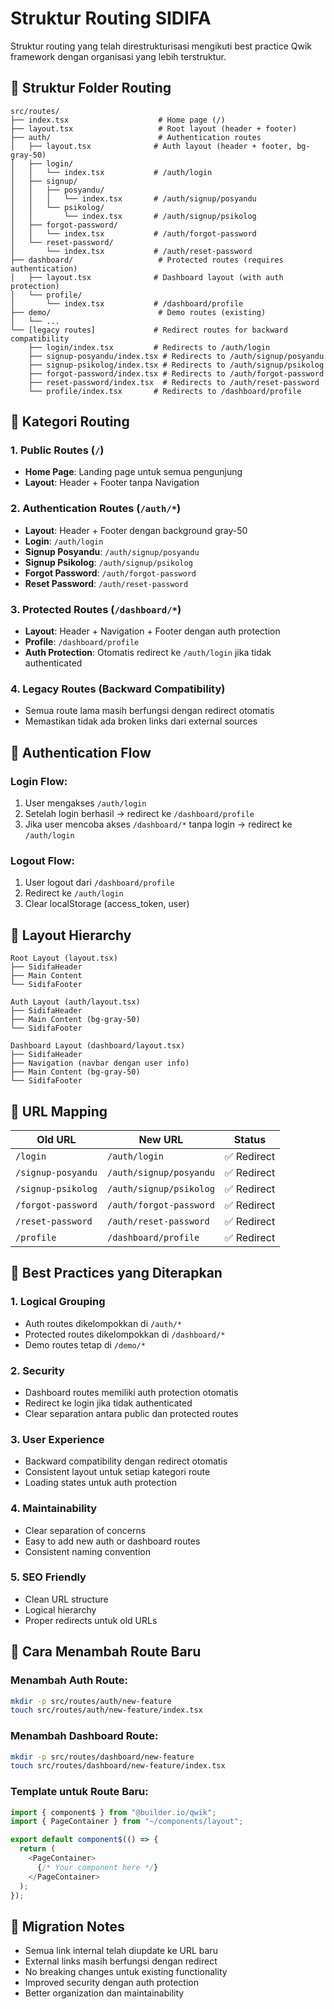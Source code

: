 # Struktur Routing SIDIFA

Struktur routing yang telah direstrukturisasi mengikuti best practice Qwik framework dengan organisasi yang lebih terstruktur.

## 📁 Struktur Folder Routing

```
src/routes/
├── index.tsx                    # Home page (/)
├── layout.tsx                   # Root layout (header + footer)
├── auth/                        # Authentication routes
│   ├── layout.tsx              # Auth layout (header + footer, bg-gray-50)
│   ├── login/
│   │   └── index.tsx           # /auth/login
│   ├── signup/
│   │   ├── posyandu/
│   │   │   └── index.tsx       # /auth/signup/posyandu
│   │   └── psikolog/
│   │       └── index.tsx       # /auth/signup/psikolog
│   ├── forgot-password/
│   │   └── index.tsx           # /auth/forgot-password
│   └── reset-password/
│       └── index.tsx           # /auth/reset-password
├── dashboard/                   # Protected routes (requires authentication)
│   ├── layout.tsx              # Dashboard layout (with auth protection)
│   └── profile/
│       └── index.tsx           # /dashboard/profile
├── demo/                        # Demo routes (existing)
│   └── ...
└── [legacy routes]             # Redirect routes for backward compatibility
    ├── login/index.tsx         # Redirects to /auth/login
    ├── signup-posyandu/index.tsx # Redirects to /auth/signup/posyandu
    ├── signup-psikolog/index.tsx # Redirects to /auth/signup/psikolog
    ├── forgot-password/index.tsx # Redirects to /auth/forgot-password
    ├── reset-password/index.tsx  # Redirects to /auth/reset-password
    └── profile/index.tsx       # Redirects to /dashboard/profile
```

## 🎯 Kategori Routing

### 1. **Public Routes** (`/`)

- **Home Page**: Landing page untuk semua pengunjung
- **Layout**: Header + Footer tanpa Navigation

### 2. **Authentication Routes** (`/auth/*`)

- **Layout**: Header + Footer dengan background gray-50
- **Login**: `/auth/login`
- **Signup Posyandu**: `/auth/signup/posyandu`
- **Signup Psikolog**: `/auth/signup/psikolog`
- **Forgot Password**: `/auth/forgot-password`
- **Reset Password**: `/auth/reset-password`

### 3. **Protected Routes** (`/dashboard/*`)

- **Layout**: Header + Navigation + Footer dengan auth protection
- **Profile**: `/dashboard/profile`
- **Auth Protection**: Otomatis redirect ke `/auth/login` jika tidak authenticated

### 4. **Legacy Routes** (Backward Compatibility)

- Semua route lama masih berfungsi dengan redirect otomatis
- Memastikan tidak ada broken links dari external sources

## 🔐 Authentication Flow

### Login Flow:

1. User mengakses `/auth/login`
2. Setelah login berhasil → redirect ke `/dashboard/profile`
3. Jika user mencoba akses `/dashboard/*` tanpa login → redirect ke `/auth/login`

### Logout Flow:

1. User logout dari `/dashboard/profile`
2. Redirect ke `/auth/login`
3. Clear localStorage (access_token, user)

## 🎨 Layout Hierarchy

```
Root Layout (layout.tsx)
├── SidifaHeader
├── Main Content
└── SidifaFooter

Auth Layout (auth/layout.tsx)
├── SidifaHeader
├── Main Content (bg-gray-50)
└── SidifaFooter

Dashboard Layout (dashboard/layout.tsx)
├── SidifaHeader
├── Navigation (navbar dengan user info)
├── Main Content (bg-gray-50)
└── SidifaFooter
```

## 🔗 URL Mapping

| Old URL            | New URL                 | Status      |
| ------------------ | ----------------------- | ----------- |
| `/login`           | `/auth/login`           | ✅ Redirect |
| `/signup-posyandu` | `/auth/signup/posyandu` | ✅ Redirect |
| `/signup-psikolog` | `/auth/signup/psikolog` | ✅ Redirect |
| `/forgot-password` | `/auth/forgot-password` | ✅ Redirect |
| `/reset-password`  | `/auth/reset-password`  | ✅ Redirect |
| `/profile`         | `/dashboard/profile`    | ✅ Redirect |

## 🚀 Best Practices yang Diterapkan

### 1. **Logical Grouping**

- Auth routes dikelompokkan di `/auth/*`
- Protected routes dikelompokkan di `/dashboard/*`
- Demo routes tetap di `/demo/*`

### 2. **Security**

- Dashboard routes memiliki auth protection otomatis
- Redirect ke login jika tidak authenticated
- Clear separation antara public dan protected routes

### 3. **User Experience**

- Backward compatibility dengan redirect otomatis
- Consistent layout untuk setiap kategori route
- Loading states untuk auth protection

### 4. **Maintainability**

- Clear separation of concerns
- Easy to add new auth or dashboard routes
- Consistent naming convention

### 5. **SEO Friendly**

- Clean URL structure
- Logical hierarchy
- Proper redirects untuk old URLs

## 📝 Cara Menambah Route Baru

### Menambah Auth Route:

```bash
mkdir -p src/routes/auth/new-feature
touch src/routes/auth/new-feature/index.tsx
```

### Menambah Dashboard Route:

```bash
mkdir -p src/routes/dashboard/new-feature
touch src/routes/dashboard/new-feature/index.tsx
```

### Template untuk Route Baru:

```typescript
import { component$ } from "@builder.io/qwik";
import { PageContainer } from "~/components/layout";

export default component$(() => {
  return (
    <PageContainer>
      {/* Your component here */}
    </PageContainer>
  );
});
```

## 🔄 Migration Notes

- Semua link internal telah diupdate ke URL baru
- External links masih berfungsi dengan redirect
- No breaking changes untuk existing functionality
- Improved security dengan auth protection
- Better organization dan maintainability
